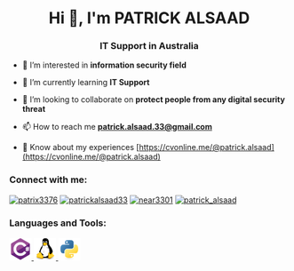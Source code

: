 <h1 align="center">Hi 👋, I'm PATRICK ALSAAD</h1>
<h3 align="center">IT Support in Australia</h3>

- 👀 I’m interested in **information security field**

- 🌱 I’m currently learning **IT Support**

- 👯 I’m looking to collaborate on **protect people from any digital security threat**

- 📫 How to reach me **patrick.alsaad.33@gmail.com**

- 📄 Know about my experiences [https://cvonline.me/@patrick.alsaad](https://cvonline.me/@patrick.alsaad)

<h3 align="left">Connect with me:</h3>
<p align="left">
<a href="https://twitter.com/patrix3376" target="blank"><img align="center" src="https://raw.githubusercontent.com/rahuldkjain/github-profile-readme-generator/master/src/images/icons/Social/twitter.svg" alt="patrix3376" height="30" width="40" /></a>
<a href="https://linkedin.com/in/patrickalsaad33" target="blank"><img align="center" src="https://raw.githubusercontent.com/rahuldkjain/github-profile-readme-generator/master/src/images/icons/Social/linked-in-alt.svg" alt="patrickalsaad33" height="30" width="40" /></a>
<a href="https://fb.com/near3301" target="blank"><img align="center" src="https://raw.githubusercontent.com/rahuldkjain/github-profile-readme-generator/master/src/images/icons/Social/facebook.svg" alt="near3301" height="30" width="40" /></a>
<a href="https://instagram.com/patrick_alsaad" target="blank"><img align="center" src="https://raw.githubusercontent.com/rahuldkjain/github-profile-readme-generator/master/src/images/icons/Social/instagram.svg" alt="patrick_alsaad" height="30" width="40" /></a>
</p>

<h3 align="left">Languages and Tools:</h3>
<p align="left"> <a href="https://www.w3schools.com/cs/" target="_blank"> <img src="https://raw.githubusercontent.com/devicons/devicon/master/icons/csharp/csharp-original.svg" alt="csharp" width="40" height="40"/> </a> <a href="https://www.linux.org/" target="_blank"> <img src="https://raw.githubusercontent.com/devicons/devicon/master/icons/linux/linux-original.svg" alt="linux" width="40" height="40"/> </a> <a href="https://www.python.org" target="_blank"> <img src="https://raw.githubusercontent.com/devicons/devicon/master/icons/python/python-original.svg" alt="python" width="40" height="40"/> </a> </p>
